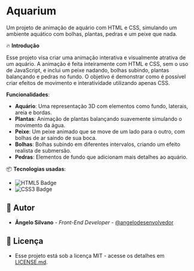# Aquarium 

Um projeto de animação de aquário com HTML e CSS, simulando um ambiente aquático com bolhas, plantas, pedras e um peixe que nada.

🔥 **Introdução**

Esse projeto visa criar uma animação interativa e visualmente atrativa de um aquário. A animação é feita inteiramente com HTML e CSS, sem o uso de JavaScript, e inclui um peixe nadando, bolhas subindo, plantas balançando e pedras no fundo. O objetivo é demonstrar como é possível criar efeitos de movimento e interatividade utilizando apenas CSS.

**Funcionalidades**:
- **Aquário**: Uma representação 3D com elementos como fundo, laterais, areia e bordas.
- **Plantas**: Animação de plantas balançando suavemente simulando o movimento da água.
- **Peixe**: Um peixe animado que se move de um lado para o outro, com bolhas de ar saindo de sua boca.
- **Bolhas**: Bolhas subindo em diferentes intervalos, criando um efeito realista de submersão.
- **Pedras**: Elementos de fundo que adicionam mais detalhes ao aquário.

📦 **Tecnologias usadas**:
- ![HTML5 Badge](https://img.shields.io/badge/HTML5-FF5733?style=for-the-badge&logo=html5&logoColor=white)
- ![CSS3 Badge](https://img.shields.io/badge/CSS3-1C6E8C?style=for-the-badge&logo=css3&logoColor=white)


## 👷 Autor

* **Ângelo Silvano** - *Front-End Developer* - [@angelodesenvolvedor](https://github.com/angelodesenvolvedor)

## 📄 Licença

* Esse projeto está sob a licença MIT - acesse os detalhes em [LICENSE.md](https://github.com/angelodesenvolvedor/vibe-play?tab=MIT-1-ov-file).
